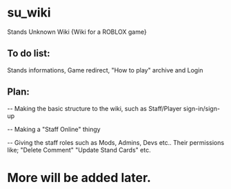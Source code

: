 # su_wiki
Stands Unknown Wiki {Wiki for a ROBLOX game}

## To do list:

Stands informations, Game redirect, "How to play" archive and Login

## Plan:

-- Making the basic structure to the wiki, such as Staff/Player sign-in/sign-up 

-- Making a "Staff Online" thingy

-- Giving the staff roles such as Mods, Admins, Devs etc.. Their permissions like; "Delete Comment" "Update Stand Cards" etc.

# More will be added later.
